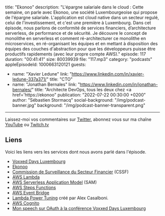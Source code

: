 title: "Ekonoo"
description: "L'épargne salariale dans le cloud : Cette semaine, on parle avec Ekonoo, une société Luxembourgeoise qui propose de l'épargne salariale. L'application est cloud native dans un secteur regulé, celui de l'investissement, et c'est une première à Luxembourg. Dans cet épisode, nous parlons de conformité de services financiers, d’architecture serverless, de performance et de sécurité. Je découvre le concept de monolithe en serverless et comment ré-architecturer ce monolithe en microservices, en ré-organisant les équipes et en mettant à disposition des équipes des couches d'abstraction pour que les développeurs puisse être productifs rapidements (avec leur propre compte AWS)."
episode: 117
duration: "00:41:41"
size: 80039939
file: "117.mp3"
category: "podcasts"
appleEpisodeId: 1000663120121
guests:
  - name: "Xavier Ledune"
    link: "https://www.linkedin.com/in/xavier-ledune-337a371/"
    title: "CTO"
  - name: "Jonathan Bernales"
    link: "https://www.linkedin.com/in/jonathan-bernales/"
    title: "Architecte DevOps, tous les deux chez <a href='https://ekonoo"
publication: "2022-07-22 00:30:00 +0200"
author: "Sébastien Stormacq"
social-background: "/img/podcast-banner.jpg"
background: "/img/podcast-banner-transparent.png"
---

Laissez-moi vos commentaires sur [Twitter](https://twitter.com/sebsto), abonnez vous sur ma chaîne [YouTube](https://www.youtube.com/sebsto) ou [Twitch.tv](https://www.twitch.tv/sebAWS)

## Liens

Voici les liens vers les services dont nous avons parlé dans l'épisode.

- [Voxxed Days Luxembourg](https://luxembourg.voxxeddays.com/en/)
- [Ekonoo](https://ekonoo.com/)
- [Commission de Surveillance du Secteur Financier](https://www.cssf.lu/en/) (CSSF)
- [AWS Lambda](https://aws.amazon.com/lambda)
- [AWS Serverless Application Model](https://aws.amazon.com/serverless/sam/) (SAM)
- [AWS Steps Functions](https://aws.amazon.com/step-functions/)
- [AWS Event Bridge](https://aws.amazon.com/eventbridge/)
- [Lambda Power Tuning](https://github.com/alexcasalboni/aws-lambda-power-tuning) créé par Alex Casalboni.
- [AWS Cognito](https://aws.amazon.com/cognito)
- [Mon speech sur OAuth à la conférence Voxxed Days Luxembourg](https://www.youtube.com/watch?v=SQCxcqzEwU8)